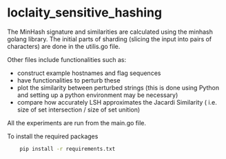 # loclaity_sensitive_hashing

The MinHash signature and similarities are calculated using the minhash golang library.
The initial parts of sharding (slicing the input into pairs of characters) are done in the utilis.go file.

Other files include functionalities such as:
* construct example hostnames and flag sequences
* have functionalities to perturb these
* plot the similarity between perturbed strings (this is done using Python and setting up a python environment may be necessary)
* compare how accurately LSH approximates the Jacardi Similarity ( i.e. size of set intersection / size of set unition)

All the experiments are run from the main.go file.

To install the required packages

```bash
    pip install -r requirements.txt
```
